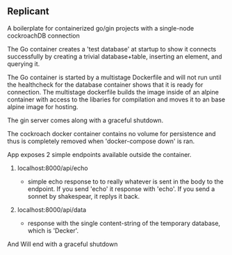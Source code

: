 ## Replicant

A boilerplate for containerized go/gin projects with a single-node cockroachDB connection

The Go container creates a 'test database' at startup to show it connects successfully by creating a trivial database+table, inserting an element, and querying it. 

The Go container is started by a multistage Dockerfile and will not run until the healthcheck for the database container shows that it is ready for connection. The multistage
dockerfile builds the image inside of an alpine container with access to the libaries for compilation and moves it to an base alpine image for hosting.

The gin server comes along with a graceful shutdown. 

The cockroach docker container contains no volume for persistence and thus is completely removed when 'docker-compose down' is ran.

App exposes 2 simple endpoints available outside the container.

1. localhost:8000/api/echo 
    - simple echo response to to really whatever is sent in the body to the endpoint. If you send 'echo' it response with 'echo'. If you send a sonnet by shakespear, it replys it back.

2. localhost:8000/api/data
    - response with the single content-string of the temporary database, which is 'Decker'.

And Will end with a graceful shutdown
